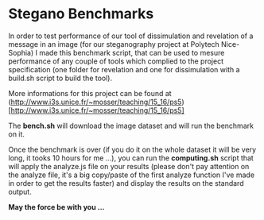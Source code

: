 # Stegano Benchmarks

In order to test performance of our tool of dissimulation and revelation of a message in an image (for our steganography project at Polytech Nice-Sophia)
I made this benchmark script, that can be used to mesure performance of any couple of tools which complied to the project specification (one folder for revelation and one for dissimulation with a build.sh script to build the tool).

More informations for this project can be found at (http://www.i3s.unice.fr/~mosser/teaching/15_16/ps5)[http://www.i3s.unice.fr/~mosser/teaching/15_16/ps5]

The **bench.sh** will download the image dataset and will run the benchmark on it.

Once the benchmark is over (if you do it on the whole dataset it will be very long, it tooks 10 hours for me ...), you can run the **computing.sh** script that will apply the analyze.js file on your results (please don't pay attention on the analyze file, it's a big copy/paste of the first analyze function I've made in order to get the results faster) and display the results on the standard output.


**May the force be with you ...**
